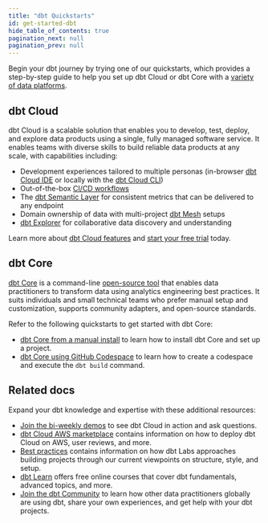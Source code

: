 ```yaml
---
title: "dbt Quickstarts"
id: get-started-dbt
hide_table_of_contents: true
pagination_next: null
pagination_prev: null
---
```


Begin your dbt journey by trying one of our quickstarts, which provides a step-by-step guide to help you set up dbt Cloud or dbt Core with a [variety of data platforms](/docs/cloud/connect-data-platform/about-connections).

## dbt Cloud

dbt Cloud is a scalable solution that enables you to develop, test, deploy, and explore data products using a single, fully managed software service. It enables teams with diverse skills to build reliable data products at any scale, with capabilities including:

- Development experiences tailored to multiple personas (in-browser [dbt Cloud IDE](/docs/cloud/dbt-cloud-ide/develop-in-the-cloud) or locally with the [dbt Cloud CLI](/docs/cloud/cloud-cli-installation))
- Out-of-the-box [CI/CD workflows](/docs/deploy/ci-jobs)
- The [dbt Semantic Layer](/docs/use-dbt-semantic-layer/dbt-sl) for consistent metrics that can be delivered to any endpoint
- Domain ownership of data with multi-project [dbt Mesh](/best-practices/how-we-mesh/mesh-1-intro) setups
- [dbt Explorer](/docs/collaborate/explore-projects) for collaborative data discovery and understanding

Learn more about [dbt Cloud features](/docs/cloud/about-cloud/dbt-cloud-features) and [start your free trial](https://www.getdbt.com/signup/) today.

<div className="grid--3-col">

<Card
    title="Quickstart for dbt Cloud and Azure Synapse Analytics (Preview)"
    body="Discover how to integrate dbt Cloud with Azure Synapse Analytics for your data transformations."
    link="https://docs.getdbt.com/guides/azure-synapse-analytics"
    icon="azure-synapse-analytics"/>

<Card
    title="Quickstart for dbt Cloud and BigQuery"
    body="Discover how to leverage dbt Cloud with BigQuery to streamline your analytics workflows."
    link="https://docs.getdbt.com/guides/bigquery"
    icon="bigquery"/>

<Card
    title="Quickstart for dbt Cloud and Databricks"
    body="Learn how to integrate dbt Cloud with Databricks for efficient data processing and analysis."
    link="https://docs.getdbt.com/guides/databricks"
    icon="databricks"/>

<Card
    title="Quickstart for dbt Cloud and Microsoft Fabric"
    body="Explore the synergy between dbt Cloud and Microsoft Fabric to optimize your data transformations."
    link="https://docs.getdbt.com/guides/microsoft-fabric"
    icon="fabric"/>

<Card
    title="Quickstart for dbt Cloud and Redshift"
    body="Learn how to connect dbt Cloud to Redshift for more agile data transformations."
    link="https://docs.getdbt.com/guides/redshift"
    icon="redshift"/>

<Card
    title="Quickstart for dbt Cloud and Snowflake"
    body="Unlock the full potential of using dbt Cloud with Snowflake for your data transformations."
    link="https://docs.getdbt.com/guides/snowflake"
    icon="snowflake"/>

<Card
    title="Quickstart for dbt Cloud and Starburst Galaxy"
    body="Leverage dbt Cloud with Starburst Galaxy to enhance your data transformation workflows."
    link="https://docs.getdbt.com/guides/starburst-galaxy"
    icon="starburst"/>

</div>

## dbt Core

[dbt Core](/docs/core/about-core-setup) is a command-line [open-source tool](https://github.com/dbt-labs/dbt-core) that enables data practitioners to transform data using analytics engineering best practices. It suits individuals and small technical teams who prefer manual setup and customization, supports community adapters, and open-source standards.

Refer to the following quickstarts to get started with dbt Core:

- [dbt Core from a manual install](/guides/manual-install) to learn how to install dbt Core and set up a project.
- [dbt Core using GitHub Codespace](/guides/codespace?step=1) to learn how to create a codespace and execute the `dbt build` command.

## Related docs
<!-- use as an op to link to other useful guides when the query params pr is merged -->
Expand your dbt knowledge and expertise with these additional resources:

- [Join the bi-weekly demos](https://www.getdbt.com/resources/webinars/dbt-cloud-demos-with-experts) to see dbt Cloud in action and ask questions.
- [dbt Cloud AWS marketplace](https://aws.amazon.com/marketplace/pp/prodview-tjpcf42nbnhko) contains information on how to deploy dbt Cloud on AWS, user reviews, and more.
- [Best practices](https://docs.getdbt.com/best-practices) contains information on how dbt Labs approaches building projects through our current viewpoints on structure, style, and setup.
- [dbt Learn](https://courses.getdbt.com/collections) offers free online courses that cover dbt fundamentals, advanced topics, and more.
- [Join the dbt Community](https://www.getdbt.com/community/join-the-community) to learn how other data practitioners globally are using dbt, share your own experiences, and get help with your dbt projects.
